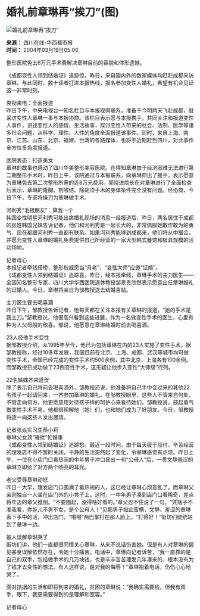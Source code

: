 # 婚礼前章琳再“挨刀”(图)

![婚礼前章琳再“挨刀”](http://image2.sina.com.cn/dy/c/2004-03-19/1079644314_gFaG5Q.jpg)

**来源：** 四川在线-华西都市报  
**时间：** 2004年03月19日05:06  

整形医院免去8万元手术费解决章琳目前的容貌和体形遗憾。

《成都变性人领到结婚证》追踪惊。昨日，来自国内外的数家媒体均赶赴成都采访章琳。与此同时，数十读者打进本报热线，报名参加变性人婚礼，希望有机会见证这一非常时刻。

央视来电：全面报道  
昨日下午，中央电视台一知名栏目与本报取得联系，准备于今明两天飞赴成都，就采访变性人章琳一事与本报协商。该栏目表示愿与本报携手，共同关注和报道变性人事件，讲述变性人的感情、生活故事，探讨变性人带来的社会、法制、医学等诸多社会问题，从科学、理性、人性的角度全面报道该事件。同时，来自上海、南京、江苏、山东、北京、福建、台湾的各路媒体，也将于近期赶到四川，对此事作全方位多角度报道。

医院表态：打造美女  
章琳的故事也感动了四川华美整形美容医院。在得知章琳由于经济困难无法进行第二期整形手术时，昨日上午，该院通过与本报联系，向章琳伸出了援手，表示愿意为章琳免去第二次整形所需的近8万元费用。郭晓进院长在对章琳进行了全面检查后表示，章琳的隆胸、割喉结、除胡须手术的身体条件完全没有问题。经协商，今日下午，专家将操刀为章琳做手术。

河利秀“毛根朋友”：算我一个  
韩国变性明星河利秀可能出席婚礼现场的消息一经报道后，昨日，两名居住于成都的张姓韩国兄妹告诉记者，他们和河利秀是一起长大的，非常佩服她敢作敢为的勇气，现在都跟河利秀一直都有联系。如果河利秀能够到成都来，他们将从中撮合，并愿为变性人章琳的婚礼免费提供自己所经营的一家大型韩式餐馆和极具规模的活动场地。

记者母心  
本报记者牵线搭桥，整形权威愿当“月老”，“变性大师”应邀“证婚”。  
《成都变性人领到结婚证》追踪喜。昨日，经本报牵线，章琳手术的主刀医生——全国知名整形专家、四川大学华西医院退休教授邹景贵欣然表示愿意出任章琳婚礼的证婚人。今日，章琳将亲自为邹教授送去结婚喜帖。

主刀医生要去喝喜酒  
昨日下午，邹教授告诉记者，他每天都在关注本报有关章琳的报道，“她的手术是我主刀。”邹教授说，他很高兴看到这些进展，作为一名做变性手术的医生，心里有种为人父母般的欣喜。邹说，他愿意在章琳结婚时前去喝喜酒。

23人经他手术变性  
据邹教授介绍，从1995年至今，他已为包括章琳在内的23人实施了变性手术。据邹教授称，经过10多年发展，我国目前在北京、上海、成都、武汉等城市均可做变性手术，全国已经完成的变性手术约500余例，其中北京、上海各有100余例。而邹教授已成功做了23例变性手术，这无疑让他步入变性“大师级”行列。

22名姊妹齐来道贺  
除了表示自己将前去喝喜酒外，邹教授还说，他准备将自己手中变过来的其他22名孩子一起请回来，一齐参加章琳的婚礼。在邹教授眼里，这些人不管来自何处，不管走向何方，他更愿意用对待孩子样的呵护心来看待她们。邹教授说，鼓起勇气做变性手术不易，他都很理解他（她）们，也和她们成为了好朋友。今日，邹教授将逐一向这些人发出邀请。

记者张焱实习生蔡小莉  
章琳父女顶“骚扰”忙婚事  
《成都变性人领到结婚证》追踪愁。最近一段时间，由于每天疲于应付，辛苦经营的理发店不得不暂时关闭，平静的生活突然起了变化，令章琳感觉有点烦。昨日上午，一位在小店门口看热闹的中年男子冲口冒出一句“公母人”后，一贯文静羞涩的章琳立即给了对方两个响亮的耳光。

老父受辱章琳动怒  
昨日一大早，理发店门口围满了看热闹的人，这已经让章琳心烦意乱了。而章琳父亲则独自一人坐在店门外的小凳子上。这时，一中年男子凑到店门口看稀奇，差点将年迈的章父推倒。“不要围起，没得啥好看的。”章父忍不住说了一句。“凭啥子不准我看，你娃儿不男不女，是个公母人！”见那男子如此蛮横，文静、羞涩的章琳丢下手中的活，冲出店门，“啪啪”两巴掌打在那人脸上。“打得好！”街坊们统统站到了章琳一边。

被人误解章琳哭了  
街坊们讲，他们一直都很同情关心章琳，从来不说话伤害她。但是有人对章琳的偏见甚至误解依然存在，令她十分痛苦。电话中，章琳向记者诉苦，“我一直靠的是自己的双手，包括做手术的几万块钱，也是辛辛苦苦理发几年凑来的，根本没有为了钱才去变性的想法。有人这样说，是对我的侮辱！”章琳抱着电话，伤伤心心地哭了。

面对拮据的生活和即将到来的婚礼，贫困的章琳说：“我确实需要钱，但我有双手，眼下，我更需要得到的是理解和宽容。”

记者母心